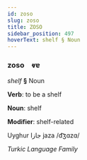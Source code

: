 ```yaml
---
id: zoso
slug: zoso
title: ZOSO
sidebar_position: 497
hoverText: shelf § Noun
---
```


### zoso&emsp;<span kind="abugida">ⱴɐ</span>

*shelf* **§** Noun

**Verb**: to be a shelf

**Noun**: shelf

**Modifier**: shelf-related

Uyghur جازا jaza /d͡ʒɑzɑ/

*Turkic Language Family*